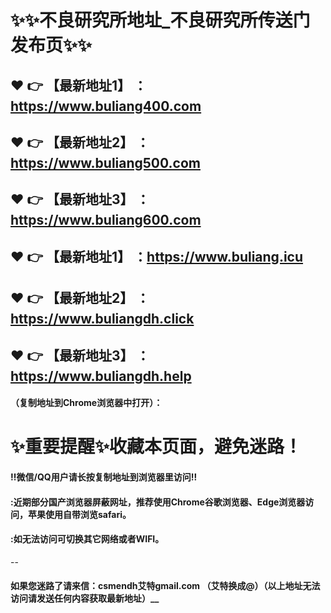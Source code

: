 # :sparkles::sparkles:不良研究所地址_不良研究所传送门发布页:sparkles::sparkles:

 :heart: :point_right: 【最新地址1】 ：https://www.buliang400.com
 ------
 :heart: :point_right: 【最新地址2】 ：https://www.buliang500.com
 ------
 :heart: :point_right: 【最新地址3】 ：https://www.buliang600.com
 ------
 :heart: :point_right: 【最新地址1】 ：https://www.buliang.icu
 ------
 :heart: :point_right: 【最新地址2】 ：https://www.buliangdh.click
 ------
 :heart: :point_right: 【最新地址3】 ：https://www.buliangdh.help
 ------


#### （复制地址到Chrome浏览器中打开）：
# :sparkles:重要提醒:sparkles:收藏本页面，避免迷路！
#### ‼️微信/QQ用户请长按复制地址到浏览器里访问‼
#### :近期部分国产浏览器屏蔽网址，推荐使用Chrome谷歌浏览器、Edge浏览器访问，苹果使用自带浏览safari。
#### :如无法访问可切换其它网络或者WIFI。
--
#### 如果您迷路了请来信：csmendh艾特gmail.com （艾特换成@）（以上地址无法访问请发送任何内容获取最新地址）__
